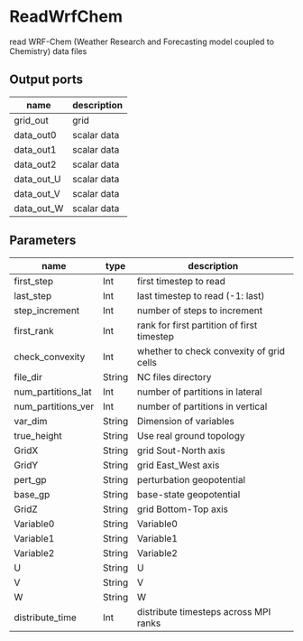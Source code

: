 ReadWrfChem
===========
read WRF-Chem (Weather Research and Forecasting model coupled to Chemistry) data files

Output ports
------------
|name|description|
|-|-|
|grid_out|grid|
|data_out0|scalar data|
|data_out1|scalar data|
|data_out2|scalar data|
|data_out_U|scalar data|
|data_out_V|scalar data|
|data_out_W|scalar data|

Parameters
----------
|name|type|description|
|-|-|-|
|first_step|Int|first timestep to read|
|last_step|Int|last timestep to read (-1: last)|
|step_increment|Int|number of steps to increment|
|first_rank|Int|rank for first partition of first timestep|
|check_convexity|Int|whether to check convexity of grid cells|
|file_dir|String|NC files directory|
|num_partitions_lat|Int|number of partitions in lateral|
|num_partitions_ver|Int|number of partitions in vertical|
|var_dim|String|Dimension of variables|
|true_height|String|Use real ground topology|
|GridX|String|grid Sout-North axis|
|GridY|String|grid East_West axis|
|pert_gp|String|perturbation geopotential|
|base_gp|String|base-state geopotential|
|GridZ|String|grid Bottom-Top axis|
|Variable0|String|Variable0|
|Variable1|String|Variable1|
|Variable2|String|Variable2|
|U|String|U|
|V|String|V|
|W|String|W|
|distribute_time|Int|distribute timesteps across MPI ranks|
